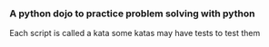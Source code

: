### A python dojo to practice problem solving with python
Each script is called a kata
some katas may have tests to test them